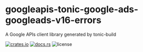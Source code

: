 # googleapis-tonic-google-ads-googleads-v16-errors

A Google APIs client library generated by tonic-build

[![crates.io](https://img.shields.io/crates/v/googleapis-tonic-google-ads-googleads-v16-errors)](https://crates.io/crates/googleapis-tonic-google-ads-googleads-v16-errors)
[![docs.rs](https://img.shields.io/docsrs/googleapis-tonic-google-ads-googleads-v16-errors)](https://docs.rs/googleapis-tonic-google-ads-googleads-v16-errors)
![license](https://img.shields.io/crates/l/googleapis-tonic-google-ads-googleads-v16-errors)
